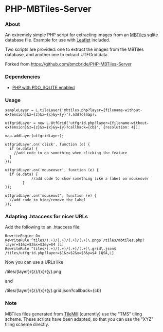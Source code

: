 PHP-MBTiles-Server
==================

### About

An extremely simple PHP script for extracting images from an [MBTiles](https://github.com/mapbox/mbtiles-spec) sqlite database file. Example for use with [Leaflet](http://leaflet.cloudmade.com/) included.

Two scripts are provided: one to extract the images from the MBTiles database, and another one to extract UTFGrid data.

Forked from https://github.com/bmcbride/PHP-MBTiles-Server

### Dependencies

- [PHP with PDO_SQLITE enabled](http://php.net/manual/en/ref.pdo-sqlite.php)

### Usage
```
sampleLayer = L.tileLayer('mbtiles.php?layer={filename-without-extension}&z={z}&x={x}&y={y}').addTo(map);

utfgridLayer = new L.UtfGrid('utfgrid.php?layer={filename-without-extension}&z={z}&x={x}&y={y}?callback={cb}', {resolution: 4});

map.addLayer(utfgridLayer);

utfgridLayer.on('click', function (e) {
  if (e.data) {
    //add code to do something when clicking the feature
  }
});

utfgridLayer.on('mouseover', function (e) {
  if (e.data) {
			//add code to show something like a label on mouseover
		}
});

utfgridLayer.on('mouseout', function (e) {
  //add code to hide/remove the label
});
```

### Adapting .htaccess for nicer URLs

Add the following to an .htaccess file:
```
RewriteEngine On
RewriteRule ^tiles/(.+)/(.+)/(.+)/(.+)\.png$ /tiles/mbtiles.php?layer=$1&z=$2&x=$3&y=$4 [L]
RewriteRule ^tiles/(.+)/(.+)/(.+)/(.+)\.grid\.json$ /tiles/utfgrid.php?layer=$1&z=$2&x=$3&y=$4 [QSA,L]
```

Now you can use a URLs like

/tiles/{layer}/{z}/{x}/{y}.png

and

/tiles/{layer}/{z}/{x}/{y}.grid.json?callback={cb}

### Note

MBTiles files generated from [TileMill](http://mapbox.com/tilemill/) (currently) use the "TMS" tiling scheme. These scripts have been adapted, so that you can use the "XYZ" tiling scheme directly.
